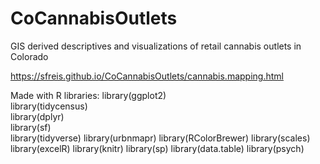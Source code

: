 # CoCannabisOutlets
GIS derived descriptives and visualizations of retail cannabis outlets in Colorado

https://sfreis.github.io/CoCannabisOutlets/cannabis.mapping.html

Made with R libraries: 
library(ggplot2)      
library(tidycensus)  
library(dplyr)        
library(sf)           
library(tidyverse)
library(urbnmapr)
library(RColorBrewer)
library(scales)
library(excelR)
library(knitr)
library(sp)
library(data.table)
library(psych)
